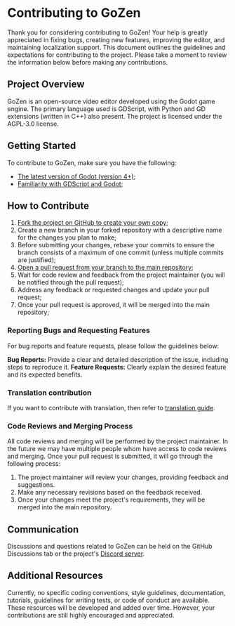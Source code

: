 # Contributing to GoZen

Thank you for considering contributing to GoZen! Your help is greatly appreciated in fixing bugs, creating new features, improving the editor, and maintaining localization support. This document outlines the guidelines and expectations for contributing to the project. Please take a moment to review the information below before making any contributions.

## Project Overview

GoZen is an open-source video editor developed using the Godot game engine. The primary language used is GDScript, with Python and GD extensions (written in C++) also present. The project is licensed under the AGPL-3.0 license.

## Getting Started

To contribute to GoZen, make sure you have the following:

- [The latest version of Godot (version 4+)](https://godotengine.org/download/);
- [Familiarity with GDScript and Godot](https://docs.godotengine.org/en/stable/);

## How to Contribute

1. [Fork the project on GitHub to create your own copy](https://github.com/VoylinsGamedevJourney/GoZen/fork);
1. Create a new branch in your forked repository with a descriptive name for the changes you plan to make;
1. Before submitting your changes, rebase your commits to ensure the branch consists of a maximum of one commit (unless multiple commits are justified);
1. [Open a pull request from your branch to the main repository](https://github.com/VoylinsGamedevJourney/GoZen/compare);
1. Wait for code review and feedback from the project maintainer (you will be notified through the pull request);
1. Address any feedback or requested changes and update your pull request;
1. Once your pull request is approved, it will be merged into the main repository;

### Reporting Bugs and Requesting Features

For bug reports and feature requests, please follow the guidelines below:

**Bug Reports:** Provide a clear and detailed description of the issue, including steps to reproduce it.
**Feature Requests:** Clearly explain the desired feature and its expected benefits.

### Translation contribution

If you want to contribute with translation, then refer to [translation guide](https://github.com/VoylinsGamedevJourney/GoZen/blob/master/translationsREADME.md).

### Code Reviews and Merging Process

All code reviews and merging will be performed by the project maintainer. In the future we may have multiple people whom have access to code reviews and merging. Once your pull request is submitted, it will go through the following process:

1. The project maintainer will review your changes, providing feedback and suggestions.
1. Make any necessary revisions based on the feedback received.
1. Once your changes meet the project's requirements, they will be merged into the main repository.

## Communication

Discussions and questions related to GoZen can be held on the GitHub Discussions tab or the project's [Discord server](https://discord.gg/BdbUf7VKYC).

## Additional Resources

Currently, no specific coding conventions, style guidelines, documentation, tutorials, guidelines for writing tests, or code of conduct are available. These resources will be developed and added over time. However, your contributions are still highly encouraged and appreciated.

